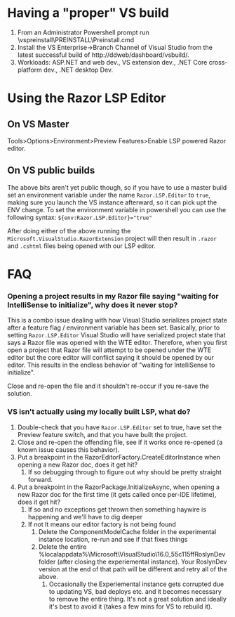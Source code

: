 # Having a "proper" VS build
1. From an Administrator Powershell prompt run \\vspreinstall\PREINSTALL\Preinstall.cmd
1. Install the VS Enterprise->Branch Channel of Visual Studio from the latest successful build of http://ddweb/dashboard/vsbuild/.
1. Workloads: ASP.NET and web dev., VS extension dev., .NET Core cross-platform dev., .NET desktop Dev.

# Using the Razor LSP Editor

## On VS Master
Tools>Options>Environment>Preview Features>Enable LSP powered Razor editor.

## On VS public builds

The above bits aren't yet public though, so if you have to use a master build set an environment variable under the name `Razor.LSP.Editor` to `true`, making sure you launch the VS instance afterward, so it can pick upt the ENV change. To set the environment variable in powershell you can use the following syntax: `${env:Razor.LSP.Editor}="true"`

After doing either of the above running the `Microsoft.VisualStudio.RazorExtension` project will then result in `.razor` and `.cshtml` files being opened with our LSP editor.


# FAQ

### Opening a project results in my Razor file saying "waiting for IntelliSense to initialize", why does it never stop?
This is a combo issue dealing with how Visual Studio serializes project state after a feature flag / environment variable has been set. Basically, prior to setting `Razor.LSP.Editor` Visual Studio will have serialized project state that says a Razor file was opened with the WTE editor. Therefore, when you first open a project that Razor file will attempt to be opened under the WTE editor but the core editor will conflict saying it should be opened by our editor. This results in the endless behavior of "waiting for IntelliSense to initialize".

Close and re-open the file and it shouldn't re-occur if you re-save the solution.

### VS isn't actually using my locally built LSP, what do?
1. Double-check that you have `Razor.LSP.Editor` set to true, have set the Preview feature switch, and that you have built the project.
1. Close and re-open the offending file, see if it works once re-opened (a known issue causes this behavior).
1. Put a breakpoint in the RazorEditorFactory.CreateEditorInstance when opening a new Razor doc, does it get hit?
    1. If so debugging through to figure out why should be pretty straight forward.
1. Put a breakpoint in the RazorPackage.InitializeAsync, when opening a new Razor doc for the first time (it gets called once per-IDE lifetime), does it get hit?
    1. If so and no exceptions get thrown then something haywire is happening and we'll have to dig deeper
    1. If not It means our editor factory is not being found
        1. Delete the ComponentModelCache folder in the experimental instance location, re-run and see if that fixes things
        1. Delete the entire %localappdata%\Microsoft\VisualStudio\16.0_55c115ffRoslynDev folder (after closing the experiemental instance). Your RoslynDev version at the end of that path will be different and retry all of the above.
            1. Occasionally the Experiemental instance gets corrupted due to updating VS, bad deploys etc. and it becomes necessary to remove the entire thing. It's not a great solution and ideally it's best to avoid it (takes a few mins for VS to rebuild it).
